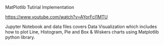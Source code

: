 MatPlotlib Tutirial Implementation 

https://www.youtube.com/watch?v=AYorFcI1MTU

Jupyter Notebook and data files covers Data Visualization which includes how to plot Line, Histogram, Pie and Box & Wiskers charts using Matplotlib python library.

